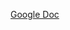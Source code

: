 [Google Doc](https://docs.google.com/document/d/13vt-19JwEG-a0kfmJSpRz6xInNGRJ5vV9FZnqbe5S-Y/edit?usp=sharing)
